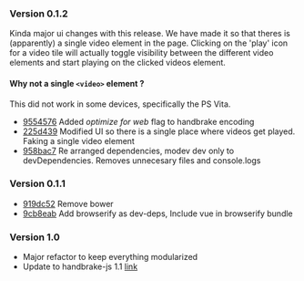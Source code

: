 ### Version 0.1.2

Kinda major ui changes with this release. We have made it so that theres is (apparently) a single video element in the page. Clicking on the 'play' icon for a video tile will actually toggle visibility between the different video elements and start playing on the clicked videos element.

#### Why not a single `<video>` element ?
  This did not work in some devices, specifically the PS Vita.

- [9554576](https://github.com/Dudemullet/playertwo/commit/9554576b0ae39342b93e932ae9e32a48205dcf0c) Added *optimize for web* flag to handbrake encoding
- [225d439](https://github.com/Dudemullet/playertwo/commit/225d439f8c179c29e8ede5d66437adb346549a90) Modified UI so there is a single place where videos get played. Faking a single video element
- [958bac7](https://github.com/Dudemullet/playertwo/commit/958bac715dc53c4709957932c10ab19b3775a706) Re arranged dependencies, modev dev only to devDependencies. Removes unnecesary files and console.logs

### Version 0.1.1

- [919dc52](https://github.com/Dudemullet/playertwo/commit/919dc5208f25e861d9294bd1e39095d3717d3e15) Remove bower
- [9cb8eab](https://github.com/Dudemullet/playertwo/commit/9cb8eabb2cbc02a9cba5f1a15004cd2ef9af0080) Add browserify as dev-deps, Include vue in browserify bundle

### Version 1.0

- Major refactor to keep everything modularized
- Update to handbrake-js 1.1 [link](https://github.com/Dudemullet/playertwo/commit/3284049e55f12d06cdd012db1301f83ac2c64e76)
